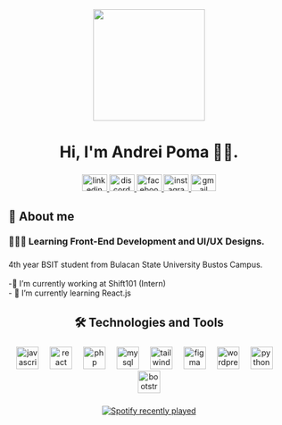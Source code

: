 <div align="center">
  <img height="200" src="https://media1.tenor.com/m/XOo3HCMsfcwAAAAd/karina-amen.gif"  />
</div>

###

<h1 align="center">Hi, I'm Andrei Poma 👋🏿.</h1>

###

<div align="center">
  <a href="https://www.linkedin.com/in/andrei-poma-605637344/" target="_blank">
    <img src="https://raw.githubusercontent.com/maurodesouza/profile-readme-generator/master/src/assets/icons/social/linkedin/default.svg" width="45" height="30" alt="linkedin logo"  />
  </a>
  <a href="ishreksue" target="_blank">
    <img src="https://raw.githubusercontent.com/maurodesouza/profile-readme-generator/master/src/assets/icons/social/discord/default.svg" width="45" height="30" alt="discord logo"  />
  </a>
  <a href="https://www.facebook.com/dreiur/" target="_blank">
    <img src="https://raw.githubusercontent.com/maurodesouza/profile-readme-generator/master/src/assets/icons/social/facebook/default.svg" width="45" height="30" alt="facebook logo"  />
  </a>
  <a href="https://www.instagram.com/dreiiiur/" target="_blank">
    <img src="https://raw.githubusercontent.com/maurodesouza/profile-readme-generator/master/src/assets/icons/social/instagram/default.svg" width="45" height="30" alt="instagram logo"  />
  </a>
  <a href="andreipoma1220@gmail.com" target="_blank">
    <img src="https://raw.githubusercontent.com/maurodesouza/profile-readme-generator/master/src/assets/icons/social/gmail/default.svg" width="45" height="30" alt="gmail logo"  />
  </a>
</div>

###

<h2 align="left">🍵 About me</h2>

###

<h3 align="left">👩🏾‍💻 Learning Front-End Development and UI/UX Designs.</h3>

###

<p align="left">4th year BSIT student from Bulacan State University Bustos Campus.<br><br>-🔭 I’m currently working at Shift101 (Intern)<br>- 🌱 I’m currently learning React.js</p>

###

<h2 align="center">🛠️ Technologies and Tools</h2>

###

<div align="center">
  <img src="https://skillicons.dev/icons?i=js" height="40" alt="javascript logo"  />
  <img width="12" />
  <img src="https://skillicons.dev/icons?i=react" height="40" alt="react logo"  />
  <img width="12" />
  <img src="https://skillicons.dev/icons?i=php" height="40" alt="php logo"  />
  <img width="12" />
  <img src="https://skillicons.dev/icons?i=mysql" height="40" alt="mysql logo"  />
  <img width="12" />
  <img src="https://skillicons.dev/icons?i=tailwind" height="40" alt="tailwindcss logo"  />
  <img width="12" />
  <img src="https://skillicons.dev/icons?i=figma" height="40" alt="figma logo"  />
  <img width="12" />
  <img src="https://skillicons.dev/icons?i=wordpress" height="40" alt="wordpress logo"  />
  <img width="12" />
  <img src="https://skillicons.dev/icons?i=py" height="40" alt="python logo"  />
  <img width="12" />
  <img src="https://cdn.jsdelivr.net/gh/devicons/devicon/icons/bootstrap/bootstrap-original.svg" height="40" alt="bootstrap logo"  />
</div>

###

<div align="center">
  <a href="https://open.spotify.com/user/31f3awgc6yi3og6h3q5chgz4wf7m">
    <img src="https://spotify-recently-played-readme.vercel.app/api?user=31f3awgc6yi3og6h3q5chgz4wf7m&count=1&unique=false" alt="Spotify recently played"  />
  </a>
</div>

###
